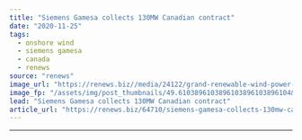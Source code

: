 ```yaml
---
title: "Siemens Gamesa collects 130MW Canadian contract"
date: "2020-11-25"
tags: 
  - onshore wind
  - siemens gamesa
  - canada
  - renews
source: "renews"
image_url: "https://renews.biz//media/24122/grand-renewable-wind-power-plant.jpg?mode=crop&width=770&heightratio=0.6103896103896103896103896104&slimmage=true"
image_fp: "/assets/img/post_thumbnails/49.6103896103896103896103896104&slimmage=true"
lead: "Siemens Gamesa collects 130MW Canadian contract"
article_url: "https://renews.biz/64710/siemens-gamesa-collects-130mw-canadian-contract/"
---
```


---
